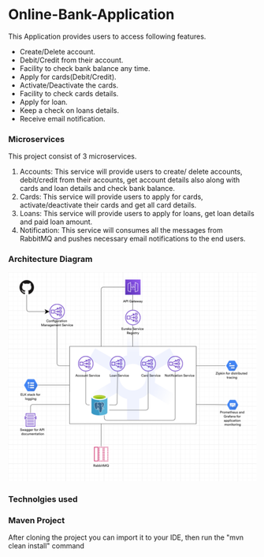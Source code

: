 # Online-Bank-Application
This Application provides users to access following features.  
- Create/Delete account.  
- Debit/Credit from their account.  
- Facility to check bank balance any time.  
- Apply for cards(Debit/Credit).  
- Activate/Deactivate the cards.  
- Facility to check cards details.  
- Apply for loan.  
- Keep a check on loans details.  
- Receive email notification.  

### Microservices
This project consist of 3 microservices.  
1) Accounts: This service will provide users to create/ delete accounts, debit/credit from their accounts, get account details also along with cards and loan details
 and check bank balance.  
2) Cards: This service will provide users to apply for cards, activate/deactivate their cards and get all card details.  
3) Loans: This service will provide users to apply for loans, get loan details and paid loan amount.  
4) Notification: This service will consumes all the messages from RabbitMQ and pushes necessary email notifications to the end users.

### Architecture Diagram
<img src="images/Project Architecture Diagram.png" >

### Technolgies used


### Maven Project  
After cloning the project you can import it to your IDE, then run the "mvn clean install" command  

